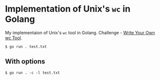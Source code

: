 # Implementation of Unix's `wc` in Golang

My implementaion of Unix's `wc` tool in Golang. Challenge - [Write Your Own wc Tool](https://codingchallenges.fyi/challenges/challenge-wc/).

```
$ go run . test.txt
```

## With options

```
$ go run . -c -l test.txt
```
